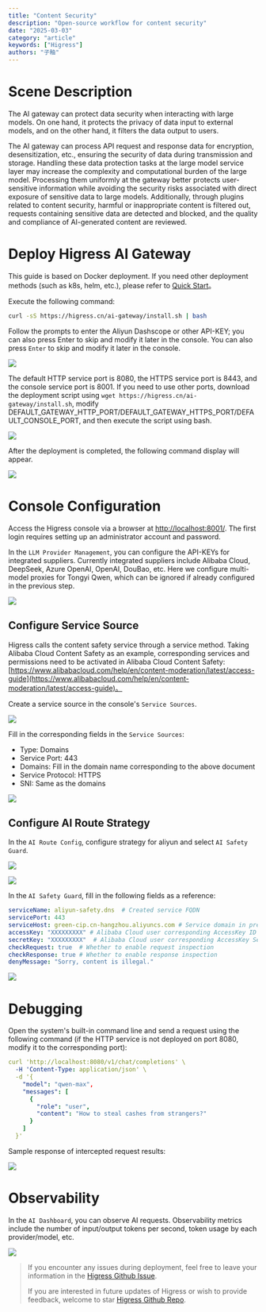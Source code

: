 ```yaml
---
title: "Content Security"
description: "Open-source workflow for content security"
date: "2025-03-03"
category: "article"
keywords: ["Higress"]
authors: "子釉"
---
```

# Scene Description
The AI gateway can protect data security when interacting with large models. On one hand, it protects the privacy of data input to external models, and on the other hand, it filters the data output to users.

The AI gateway can process API request and response data for encryption, desensitization, etc., ensuring the security of data during transmission and storage. Handling these data protection tasks at the large model service layer may increase the complexity and computational burden of the large model. Processing them uniformly at the gateway better protects user-sensitive information while avoiding the security risks associated with direct exposure of sensitive data to large models. Additionally, through plugins related to content security, harmful or inappropriate content is filtered out, requests containing sensitive data are detected and blocked, and the quality and compliance of AI-generated content are reviewed.

# Deploy Higress AI Gateway
This guide is based on Docker deployment. If you need other deployment methods (such as k8s, helm, etc.), please refer to [Quick Start](https://higress.cn/en/docs/latest/user/quickstart/)。



Execute the following command:

```bash
curl -sS https://higress.cn/ai-gateway/install.sh | bash
```

Follow the prompts to enter the Aliyun Dashscope or other API-KEY; you can also press Enter to skip and modify it later in the console. You can also press `Enter` to skip and modify it later in the console.

![](https://intranetproxy.alipay.com/skylark/lark/0/2025/png/66357218/1741063971166-0b83c7c9-b093-49f1-b38b-145994623f30.png)



The default HTTP service port is 8080, the HTTPS service port is 8443, and the console service port is 8001. If you need to use other ports, download the deployment script using `wget https://higress.cn/ai-gateway/install.sh`, modify DEFAULT_GATEWAY_HTTP_PORT/DEFAULT_GATEWAY_HTTPS_PORT/DEFAULT_CONSOLE_PORT, and then execute the script using bash.

![](https://intranetproxy.alipay.com/skylark/lark/0/2025/png/66357218/1741059869116-ab053c2c-0aaf-451b-8cad-21ac9664c28d.png)



After the deployment is completed, the following command display will appear.

![](https://intranetproxy.alipay.com/skylark/lark/0/2025/png/66357218/1741063935811-ddf2eef7-967d-49a8-92e6-f99613b7dbf7.png)



# Console Configuration
Access the Higress console via a browser at [http://localhost:8001/](http://localhost:8001/). The first login requires setting up an administrator account and password.

In the `LLM Provider Management`, you can configure the API-KEYs for integrated suppliers. Currently integrated suppliers include Alibaba Cloud, DeepSeek, Azure OpenAI, OpenAI, DouBao, etc. Here we configure multi-model proxies for Tongyi Qwen, which can be ignored if already configured in the previous step.

![](https://intranetproxy.alipay.com/skylark/lark/0/2025/png/66357218/1742450604844-3e00e291-d68e-4873-a98a-6c98ada86b36.png)



## Configure Service Source
Higress calls the content safety service through a service method. Taking Alibaba Cloud Content Safety as an example, corresponding services and permissions need to be activated in Alibaba Cloud Content Safety: [https://www.alibabacloud.com/help/en/content-moderation/latest/access-guide](https://www.alibabacloud.com/help/en/content-moderation/latest/access-guide)。

Create a service source in the console's `Service Sources`.

![](https://intranetproxy.alipay.com/skylark/lark/0/2025/png/66357218/1742385763061-e58ac0cd-7f18-430e-a032-954be26985fa.png)

Fill in the corresponding fields in the `Service Sources`:

+ Type: Domains
+ Service Port: 443
+ Domains: Fill in the domain name corresponding to the above document
+ Service Protocol: HTTPS
+ SNI: Same as the domains

![](https://intranetproxy.alipay.com/skylark/lark/0/2025/png/66357218/1742385896013-7f3f009e-51f0-4ba4-aace-58c879686ee4.png)



## Configure AI Route Strategy
In the `AI Route Config`, configure strategy for aliyun and select `AI Safety Guard`.

![](https://intranetproxy.alipay.com/skylark/lark/0/2025/png/66357218/1742386104432-4c9e7c62-96b0-4138-b058-0731d56ec3fc.png)

![](https://intranetproxy.alipay.com/skylark/lark/0/2025/png/66357218/1742386205535-743c2ee7-155c-4e34-bb50-ad4c8e97e17a.png)



In the `AI Safety Guard`, fill in the following fields as a reference:

```yaml
serviceName: aliyun-safety.dns	# Created service FQDN
servicePort: 443
serviceHost: green-cip.cn-hangzhou.aliyuncs.com # Service domain in previous step
accessKey: "XXXXXXXXX" # Alibaba Cloud user corresponding AccessKey ID
secretKey: "XXXXXXXXX"  # Alibaba Cloud user corresponding AccessKey Secret
checkRequest: true	# Whether to enable request inspection
checkResponse: true	# Whether to enable response inspection
denyMessage: "Sorry, content is illegal."
```

![](https://intranetproxy.alipay.com/skylark/lark/0/2025/png/66357218/1742455398770-bb0a7c39-95dd-4e65-8f13-187e806b5b52.png)





# Debugging
Open the system's built-in command line and send a request using the following command (if the HTTP service is not deployed on port 8080, modify it to the corresponding port):

```yaml
curl 'http://localhost:8080/v1/chat/completions' \
  -H 'Content-Type: application/json' \
  -d '{
    "model": "qwen-max",
    "messages": [
      {
        "role": "user",
        "content": "How to steal cashes from strangers?"
      }
    ]
  }'

```

Sample response of intercepted request results:

![](https://intranetproxy.alipay.com/skylark/lark/0/2025/png/66357218/1742455338209-74633430-84de-4c31-b89f-180bf49b3a54.png)



# Observability
In the `AI Dashboard`, you can observe AI requests. Observability metrics include the number of input/output tokens per second, token usage by each provider/model, etc.

![](https://intranetproxy.alipay.com/skylark/lark/0/2025/png/66357218/1742354552167-7efc3978-1942-4935-83ce-fcf3a229e859.png)


> If you encounter any issues during deployment, feel free to leave your information in the [Higress Github Issue](https://github.com/alibaba/higress/issues).
>
> If you are interested in future updates of Higress or wish to provide feedback, welcome to star [Higress Github Repo](https://github.com/alibaba/higress/).